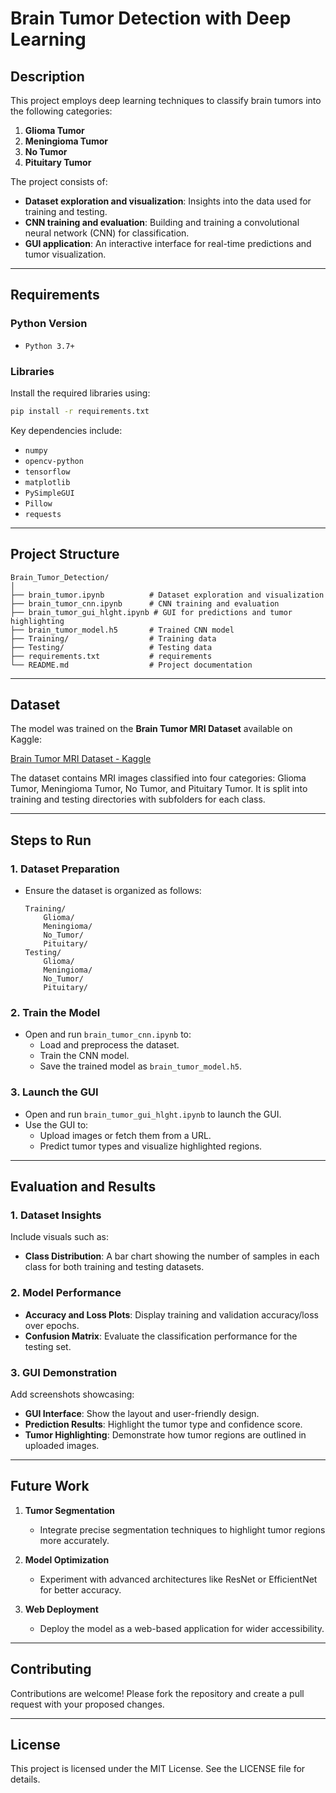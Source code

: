 # Brain Tumor Detection with Deep Learning

## Description

This project employs deep learning techniques to classify brain tumors into the following categories:

1. **Glioma Tumor**
2. **Meningioma Tumor**
3. **No Tumor**
4. **Pituitary Tumor**

The project consists of:
- **Dataset exploration and visualization**: Insights into the data used for training and testing.
- **CNN training and evaluation**: Building and training a convolutional neural network (CNN) for classification.
- **GUI application**: An interactive interface for real-time predictions and tumor visualization.

---

## Requirements

### Python Version
- `Python 3.7+`

### Libraries
Install the required libraries using:
```bash
pip install -r requirements.txt
```

Key dependencies include:
- `numpy`
- `opencv-python`
- `tensorflow`
- `matplotlib`
- `PySimpleGUI`
- `Pillow`
- `requests`

---

## Project Structure

```
Brain_Tumor_Detection/
│
├── brain_tumor.ipynb          # Dataset exploration and visualization
├── brain_tumor_cnn.ipynb      # CNN training and evaluation
├── brain_tumor_gui_hlght.ipynb # GUI for predictions and tumor highlighting
├── brain_tumor_model.h5       # Trained CNN model
├── Training/                  # Training data
├── Testing/                   # Testing data
├── requirements.txt           # requirements
└── README.md                  # Project documentation
```

---

## Dataset

The model was trained on the **Brain Tumor MRI Dataset** available on Kaggle:

[Brain Tumor MRI Dataset - Kaggle](https://www.kaggle.com/datasets/masoudnickparvar/brain-tumor-mri-dataset)

The dataset contains MRI images classified into four categories: Glioma Tumor, Meningioma Tumor, No Tumor, and Pituitary Tumor. It is split into training and testing directories with subfolders for each class.

---

## Steps to Run

### 1. Dataset Preparation
- Ensure the dataset is organized as follows:
  ```
  Training/
      Glioma/
      Meningioma/
      No_Tumor/
      Pituitary/
  Testing/
      Glioma/
      Meningioma/
      No_Tumor/
      Pituitary/
  ```

### 2. Train the Model
- Open and run `brain_tumor_cnn.ipynb` to:
  - Load and preprocess the dataset.
  - Train the CNN model.
  - Save the trained model as `brain_tumor_model.h5`.

### 3. Launch the GUI
- Open and run `brain_tumor_gui_hlght.ipynb` to launch the GUI.
- Use the GUI to:
  - Upload images or fetch them from a URL.
  - Predict tumor types and visualize highlighted regions.

---

## Evaluation and Results

### 1. Dataset Insights
Include visuals such as:
- **Class Distribution**: A bar chart showing the number of samples in each class for both training and testing datasets.

### 2. Model Performance
- **Accuracy and Loss Plots**: Display training and validation accuracy/loss over epochs.
- **Confusion Matrix**: Evaluate the classification performance for the testing set.

### 3. GUI Demonstration
Add screenshots showcasing:
- **GUI Interface**: Show the layout and user-friendly design.
- **Prediction Results**: Highlight the tumor type and confidence score.
- **Tumor Highlighting**: Demonstrate how tumor regions are outlined in uploaded images.

---

## Future Work

1. **Tumor Segmentation**
   - Integrate precise segmentation techniques to highlight tumor regions more accurately.

2. **Model Optimization**
   - Experiment with advanced architectures like ResNet or EfficientNet for better accuracy.

3. **Web Deployment**
   - Deploy the model as a web-based application for wider accessibility.

---

## Contributing

Contributions are welcome! Please fork the repository and create a pull request with your proposed changes.

---

## License

This project is licensed under the MIT License. See the LICENSE file for details.
